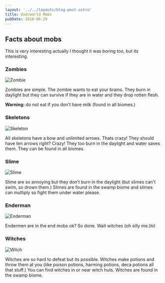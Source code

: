 ```yaml
---
layout: '../../layouts/blog-post.astro'
title: Overworld Mobs
pubDate: 2018-06-29
---
```


## Facts about mobs

This is very interesting actually I thought it was boring too, but its
interesting.

### Zombies

![Zombie](/zombie.png)

Zombies are simple. The zombie wants to eat your brains. They burn in daylight
but they can survive if they are in water and they drop rotten flesh.

**Warning:** do not eat if you don’t have milk (found in all biomes.)

### Skeletons

![Skeleton](/skeleton.png)

All skeletons have a bow and unlimited arrows. Thats crazy! They should have ten
arrows right? Crazy! They too burn in the daylight and water saves them. They
can be found in all biomes.

### Slime

![Slime](/slime.png)

Slime are so annoying but they don’t burn in the daylight (but slimes can't
swim, so drown them.) Slimes are found in the swamp biome and slimes can
multiply so fight them under water please.

### Enderman

![Enderman](/enderman.png)

Endermen are in the end mobs ok? So done. Wait witches (oh silly me.)lol

### Witches

![Witch](/witch.png)

Witches are so hard to defeat but its possible. Witches make potions and throw
them at you (like poison potions, harming potions, deca potions all that stuff.)
You can find witches in or near witch huts. Witches are found in the swamp
biome.
